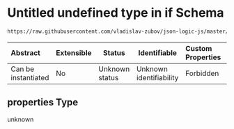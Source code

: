 # Untitled undefined type in if Schema

```txt
https://raw.githubusercontent.com/vladislav-zubov/json-logic-js/master/schemas/operators/logic/if.json#/oneOf/1/properties
```




| Abstract            | Extensible | Status         | Identifiable            | Custom Properties | Additional Properties | Access Restrictions | Defined In                                                  |
| :------------------ | ---------- | -------------- | ----------------------- | :---------------- | --------------------- | ------------------- | ----------------------------------------------------------- |
| Can be instantiated | No         | Unknown status | Unknown identifiability | Forbidden         | Allowed               | none                | [if.json\*](operators/logic/if.json "open original schema") |

## properties Type

unknown
